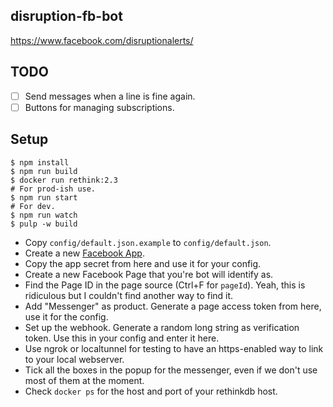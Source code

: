 ## disruption-fb-bot

https://www.facebook.com/disruptionalerts/

## TODO

- [ ] Send messages when a line is fine again.
- [ ] Buttons for managing subscriptions.

## Setup

```
$ npm install
$ npm run build
$ docker run rethink:2.3
# For prod-ish use.
$ npm run start
# For dev.
$ npm run watch
$ pulp -w build
```

- Copy `config/default.json.example` to `config/default.json`.
- Create a new [Facebook App](https://developers.facebook.com).
- Copy the app secret from here and use it for your config.
- Create a new Facebook Page that you're bot will identify as.
- Find the Page ID in the page source (Ctrl+F for `pageId`). Yeah, this is
  ridiculous but I couldn't find another way to find it.
- Add "Messenger" as product. Generate a page access token from here, use it for
  the config.
- Set up the webhook. Generate a random long string as verification token. Use
  this in your config and enter it here.
- Use ngrok or localtunnel for testing to have an https-enabled way to link to
  your local webserver.
- Tick all the boxes in the popup for the messenger, even if we don't use most
  of them at the moment.
- Check `docker ps` for the host and port of your rethinkdb host.
